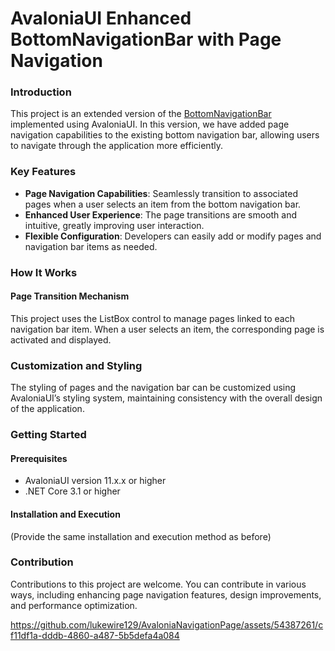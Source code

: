 # AvaloniaUI Enhanced BottomNavigationBar with Page Navigation
### Introduction
This project is an extended version of the [BottomNavigationBar](https://github.com/lukewire129/AvaloniaNavigationBar) implemented using AvaloniaUI. In this version, we have added page navigation capabilities to the existing bottom navigation bar, allowing users to navigate through the application more efficiently.

### Key Features
- **Page Navigation Capabilities**: Seamlessly transition to associated pages when a user selects an item from the bottom navigation bar.
- **Enhanced User Experience**: The page transitions are smooth and intuitive, greatly improving user interaction.
- **Flexible Configuration**: Developers can easily add or modify pages and navigation bar items as needed.

### How It Works
#### Page Transition Mechanism
This project uses the ListBox control to manage pages linked to each navigation bar item. When a user selects an item, the corresponding page is activated and displayed.

### Customization and Styling
The styling of pages and the navigation bar can be customized using AvaloniaUI’s styling system, maintaining consistency with the overall design of the application.

### Getting Started
#### Prerequisites
- AvaloniaUI version 11.x.x or higher
- .NET Core 3.1 or higher
#### Installation and Execution
(Provide the same installation and execution method as before)

### Contribution
Contributions to this project are welcome. You can contribute in various ways, including enhancing page navigation features, design improvements, and performance optimization.


https://github.com/lukewire129/AvaloniaNavigationPage/assets/54387261/cf11df1a-dddb-4860-a487-5b5defa4a084

